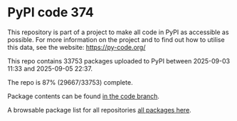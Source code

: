 # PyPI code 374

This repository is part of a project to make all code in PyPI as accessible as possible. For more information 
on the project and to find out how to utilise this data, see the website: https://py-code.org/

This repo contains 33753 packages uploaded to PyPI between 
2025-09-03 11:33 and 2025-09-05 22:37.

The repo is 87% (29667/33753) complete.

Package contents can be found [in the code branch](https://github.com/pypi-data/pypi-mirror-374/tree/code/packages).

A browsable package list for all repositories [all packages here](https://py-code.org/repositories/pypi-mirror-374).


